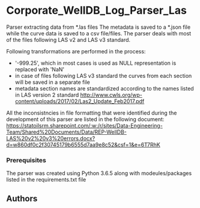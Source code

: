 # Corporate_WellDB_Log_Parser_Las

Parser extracting data from *.las files
The metadata is saved to a *.json file while the curve data is saved to a csv file/files.
The parser deals with most of the files following LAS v2 and LAS v3 standard.

Following transformations are performed in the process:
- '-999.25', which in most cases is used as NULL representation is replaced with 'NaN'
- in case of files following LAS v3 standard the curves from each section will be saved in a separate file
- metadata section names are standardized according to the names listed in LAS version 2 standard
http://www.cwls.org/wp-content/uploads/2017/02/Las2_Update_Feb2017.pdf

All the inconsistncies in file formatting that were identified during the development of this parser are listed in the following document:
https://statoilsrm.sharepoint.com/:w:/r/sites/Data-Engineering-Team/Shared%20Documents/Data/REP-WellDB-LAS%20v2%20v3%20errors.docx?d=w860df0c2f30745179b6555d7aa9e8c52&csf=1&e=6T7RhK


### Prerequisites

The parser was created using Python 3.6.5 along with modeules/packages listed in the requirements.txt file


## Authors

